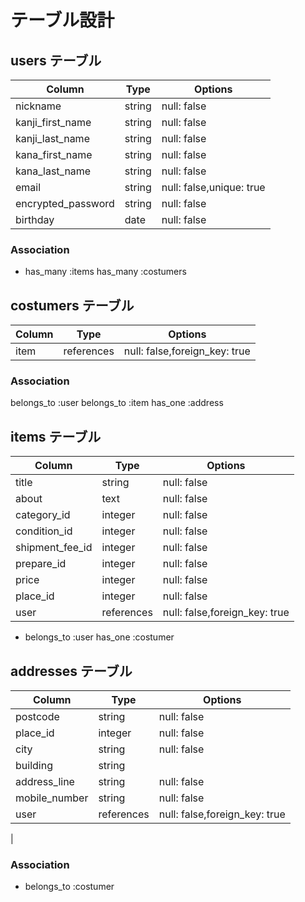 # テーブル設計

## users テーブル

| Column                                  | Type   | Options     |
| ----------------------------------------| ------ | ----------- |
| nickname                                | string | null: false |
| kanji_first_name                        | string | null: false |
| kanji_last_name                         | string | null: false |
| kana_first_name                         | string | null: false |
| kana_last_name                          | string | null: false |
| email                                   | string | null: false,unique: true	|
| encrypted_password                      | string | null: false |
| birthday                                | date   | null: false |


### Association

- has_many :items
  has_many :costumers

## costumers テーブル

| Column | Type   | Options     |
| ------ | ------ | ----------- |
| item   | references | null: false,foreign_key: true |

### Association


belongs_to :user
belongs_to :item
has_one :address

## items テーブル

| Column                 | Type       | Options                        |
| -----------------------| ---------- | ------------------------------ |
| title                  | string | null: false|
| about                  | text   | null: false|
| category_id            | integer| null: false|
| condition_id           | integer| null: false|
| shipment_fee_id        | integer| null: false|
| prepare_id             | integer| null: false|
| price                  | integer| null: false|
| place_id               | integer| null: false|
| user                   | references |null: false,foreign_key: true |


  
- belongs_to :user
  has_one :costumer


## addresses テーブル

| Column          | Type       | Options                        |
| --------------- | ---------- | ------------------------------ |
| postcode        | string     | null: false|
| place_id        | integer    | null: false|
| city            | string     | null: false|
| building         | string     |            |
| address_line     | string     | null: false|
| mobile_number    | string     | null: false|
| user             | references |null: false,foreign_key: true |
|

### Association

- belongs_to :costumer